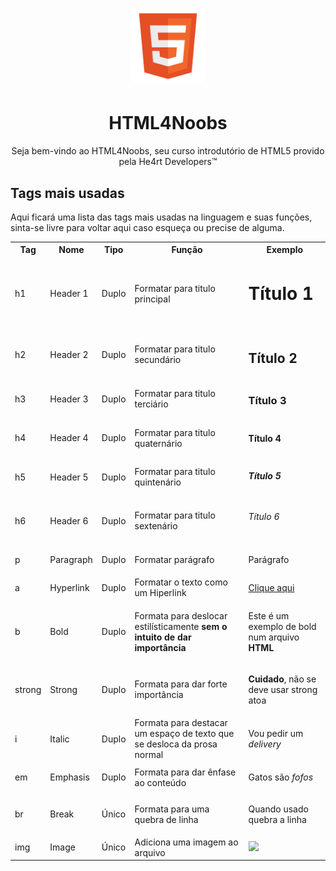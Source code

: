 <h1 align="center">
  <img src="/images//html.png" alt="HTML Logo" width="120px">
</h1>
<h1 align="center">HTML4Noobs</h1>
<p align="center">Seja bem-vindo ao HTML4Noobs, seu curso introdutório de HTML5 provido pela He4rt Developers&trade;</p>

<h2>Tags mais usadas</h2>
<p>Aqui ficará uma lista das tags mais usadas na linguagem e suas funções, sinta-se livre para voltar aqui caso esqueça ou precise de alguma.</p>
<table>
<tr>
<th>Tag</th>
<th>Nome</th>
<th>Tipo</th>
<th>Função</th>
<th>Exemplo</th>
</tr>
<tr>
<td>h1</td>
<td>Header 1</td>
<td>Duplo</td>
<td>Formatar para titulo principal</td>
<td><h1>Título 1<h1></td>
</tr>
<tr>
<td>h2</td>
<td>Header 2</td>
<td>Duplo</td>
<td>Formatar para titulo secundário</td>
<td><h2>Título 2</h2></td>
</tr>
<tr>
<td>h3</td>
<td>Header 3</td>
<td>Duplo</td>
<td>Formatar para titulo terciário</td>
<td><h3>Título 3</h3></td>
</tr>
<tr>
<td>h4</td>
<td>Header 4</td>
<td>Duplo</td>
<td>Formatar para titulo quaternário</td>
<td><h4>Título 4</h4></td>
</tr>
<tr>
<td>h5</td>
<td>Header 5</td>
<td>Duplo</td>
<td>Formatar para titulo quintenário</td>
<td><h5>Título 5</h5></td>
</tr>
<tr>
<td>h6</td>
<td>Header 6</td>
<td>Duplo</td>
<td>Formatar para titulo sextenário</td>
<td><h6>Título 6</h6></td>
</tr>
<tr>
<td>p</td>
<td>Paragraph</td>
<td>Duplo</td>
<td>Formatar parágrafo</td>
<td><p>Parágrafo</p></td>
</tr>
<tr>
<td>a</td>
<td>Hyperlink</td>
<td>Duplo</td>
<td>Formatar o texto como um Hiperlink</td>
<td><a href="https://www.youtube.com/watch?v=6yFI2FhrNLY" target="_blank">Clique aqui</a></td>
</tr>
<tr>
<td>b</td>
<td>Bold</td>
<td>Duplo</td>
<td>Formata para deslocar estilísticamente <strong>sem o intuito de dar importância</strong></td>
<td><p>Este é um exemplo de bold num arquivo <b>HTML</b></p></td>
</tr>
<tr>
<td>strong</td>
<td>Strong</td>
<td>Duplo</td>
<td>Formata para dar forte importância</td>
<td><p><strong>Cuidado</strong>, não se deve usar strong atoa<p></td>
</tr>
<tr>
<td>i</td>
<td>Italic</td>
<td>Duplo</td>
<td>Formata para destacar um espaço de texto que se desloca da prosa normal</td>
<td><p>Vou pedir um <i>delivery</i></p></td>
</tr>
<tr>
<td>em</td>
<td>Emphasis</td>
<td>Duplo</td>
<td>Formata para dar ênfase ao conteúdo</td>
<td><p>Gatos são <em>fofos</em></p></td>
</tr>
<tr>
<td>br</td>
<td>Break</td>
<td>Único</td>
<td>Formata para uma quebra de linha</td>
<td><p>Quando usado <br> quebra a linha <p></td>
</tr>
<tr>
<td>img</td>
<td>Image</td>
<td>Único</td>
<td>Adiciona uma imagem ao arquivo</td>
<td><img src="https://github.com/JaderMeinerz/HTML4Noobs/blob/readme-edit/images/html.png" width="50px"></td>
</tr>
</table>
